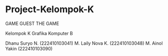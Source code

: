 # Project-Kelompok-K

GAME GUEST THE GAME

Kelompok K Grafika Komputer B

Dhanu Suryo N. (222410103041)
M. Laily Nova K. (222410103048)
M. Ainol Yakin (222410103090)
